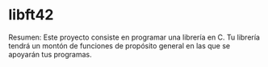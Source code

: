 # libft42
Resumen: Este proyecto consiste en programar una librería en C. Tu librería tendrá un montón de funciones de propósito general en las que se apoyarán tus programas.
